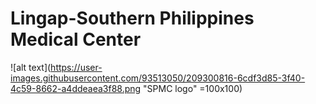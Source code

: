 # Lingap-Southern Philippines Medical Center
![alt text](https://user-images.githubusercontent.com/93513050/209300816-6cdf3d85-3f40-4c59-8662-a4ddeaea3f88.png "SPMC logo" =100x100)


